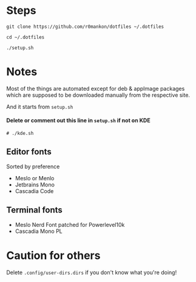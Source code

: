 # Steps

`git clone https://github.com/r0mankon/dotfiles ~/.dotfiles`

`cd ~/.dotfiles`

`./setup.sh`

# Notes

Most of the things are automated except for deb & appImage packages which are supposed to be downloaded manually from the respective site.

And it starts from `setup.sh`

#### Delete or comment out this line in `setup.sh` if not on KDE

`# ./kde.sh`

## Editor fonts

Sorted by preference

- Meslo or Menlo
- Jetbrains Mono
- Cascadia Code

## Terminal fonts

- Meslo Nerd Font patched for Powerlevel10k
- Cascadia Mono PL

# Caution for others

Delete `.config/user-dirs.dirs` if you don't know what you're doing!

